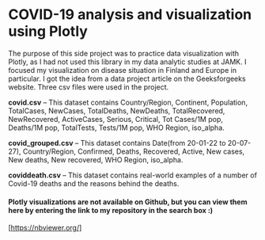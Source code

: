 <h1>COVID-19 analysis and visualization using Plotly</h1>

The purpose of this side project was to practice data visualization with Plotly, as I had not used this library in my data analytic studies at JAMK. I focused my visualization on disease situation in Finland and Europe in particular. I got the idea from a data project article on the Geeksforgeeks website. Three csv files were used in the project.

**covid.csv** – This dataset contains Country/Region, Continent, Population, TotalCases, NewCases, TotalDeaths, NewDeaths, TotalRecovered, NewRecovered, ActiveCases, Serious, Critical, Tot Cases/1M pop, Deaths/1M pop, TotalTests, Tests/1M pop, WHO Region, iso_alpha.

**covid_grouped.csv** – This dataset contains Date(from 20-01-22 to 20-07-27), Country/Region, Confirmed, Deaths, Recovered, Active, New cases, New deaths, New recovered, WHO Region, iso_alpha.

**coviddeath.csv** – This dataset contains real-world examples of a number of Covid-19 deaths and the reasons behind the deaths.

<h4>Plotly visualizations are not available on Github, but you can view them here by entering the link to my repository in the search box :)</h4>

[https://nbviewer.org/]
